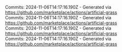 Commits: 2024-11-06T14:17:16.190Z - Generated via https://github.com/marketplace/actions/artificial-grass
<br>
Commits: 2024-11-06T14:17:16.190Z - Generated via https://github.com/marketplace/actions/artificial-grass
<br>
Commits: 2024-11-06T14:17:16.190Z - Generated via https://github.com/marketplace/actions/artificial-grass
<br>
Commits: 2024-11-06T14:17:16.190Z - Generated via https://github.com/marketplace/actions/artificial-grass
<br>
